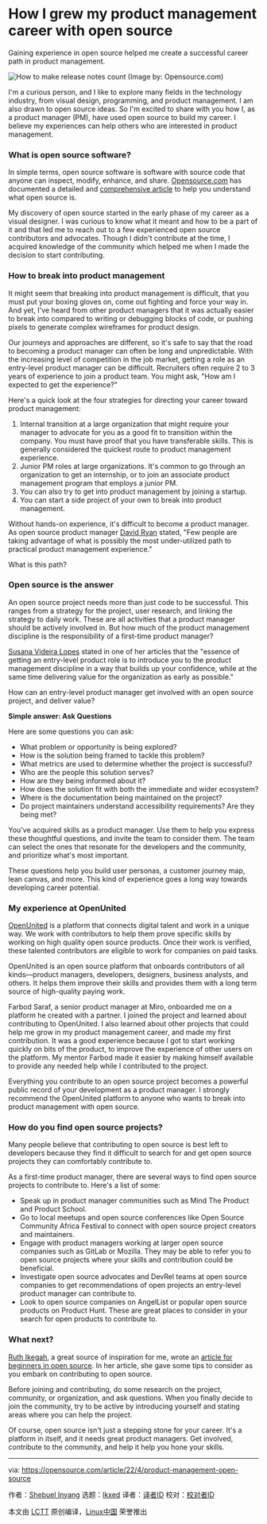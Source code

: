 [#]: subject: "How I grew my product management career with open source"
[#]: via: "https://opensource.com/article/22/4/product-management-open-source"
[#]: author: "Shebuel Inyang https://opensource.com/users/shebuel"
[#]: collector: "lkxed"
[#]: translator: " "
[#]: reviewer: " "
[#]: publisher: " "
[#]: url: " "

How I grew my product management career with open source
======
Gaining experience in open source helped me create a successful career path in product management.

![How to make release notes count][1]
(Image by: Opensource.com)

I'm a curious person, and I like to explore many fields in the technology industry, from visual design, programming, and product management. I am also drawn to open source ideas. So I'm excited to share with you how I, as a product manager (PM), have used open source to build my career. I believe my experiences can help others who are interested in product management.

### What is open source software?

In simple terms, open source software is software with source code that anyone can inspect, modify, enhance, and share. [Opensource.com][2] has documented a detailed and [comprehensive article][3] to help you understand what open source is.

My discovery of open source started in the early phase of my career as a visual designer. I was curious to know what it meant and how to be a part of it and that led me to reach out to a few experienced open source contributors and advocates. Though I didn't contribute at the time, I acquired knowledge of the community which helped me when I made the decision to start contributing.

### How to break into product management

It might seem that breaking into product management is difficult, that you must put your boxing gloves on, come out fighting and force your way in. And yet, I've heard from other product managers that it was actually easier to break into compared to writing or debugging blocks of code, or pushing pixels to generate complex wireframes for product design.

Our journeys and approaches are different, so it's safe to say that the road to becoming a product manager can often be long and unpredictable. With the increasing level of competition in the job market, getting a role as an entry-level product manager can be difficult. Recruiters often require 2 to 3 years of experience to join a product team. You might ask, "How am I expected to get the experience?"

Here's a quick look at the four strategies for directing your career toward product management:

1. Internal transition at a large organization that might require your manager to advocate for you as a good fit to transition within the company. You must have proof that you have transferable skills. This is generally considered the quickest route to product management experience.
2. Junior PM roles at large organizations. It's common to go through an organization to get an internship, or to join an associate product management program that employs a junior PM.
3. You can also try to get into product management by joining a startup.
4. You can start a side project of your own to break into product management.

Without hands-on experience, it's difficult to become a product manager. As open source product manager [David Ryan][4] stated, "Few people are taking advantage of what is possibly the most under-utilized path to practical product management experience."

What is this path?

### Open source is the answer

An open source project needs more than just code to be successful. This ranges from a strategy for the project, user research, and linking the strategy to daily work. These are all activities that a product manager should be actively involved in. But how much of the product management discipline is the responsibility of a first-time product manager?

[Susana Videira Lopes][5] stated in one of her articles that the "essence of getting an entry-level product role is to introduce you to the product management discipline in a way that builds up your confidence, while at the same time delivering value for the organization as early as possible."

How can an entry-level product manager get involved with an open source project, and deliver value?

**Simple answer: Ask Questions**

Here are some questions you can ask:

* What problem or opportunity is being explored?
* How is the solution being framed to tackle this problem?
* What metrics are used to determine whether the project is successful?
* Who are the people this solution serves?
* How are they being informed about it?
* How does the solution fit with both the immediate and wider ecosystem?
* Where is the documentation being maintained on the project?
* Do project maintainers understand accessibility requirements? Are they being met?

You've acquired skills as a product manager. Use them to help you express these thoughtful questions, and invite the team to consider them. The team can select the ones that resonate for the developers and the community, and prioritize what's most important.

These questions help you build user personas, a customer journey map, lean canvas, and more. This kind of experience goes a long way towards developing career potential.

### My experience at OpenUnited

[OpenUnited][6] is a platform that connects digital talent and work in a unique way. We work with contributors to help them prove specific skills by working on high quality open source products. Once their work is verified, these talented contributors are eligible to work for companies on paid tasks.

OpenUnited is an open source platform that onboards contributors of all kinds—product managers, developers, designers, business analysts, and others. It helps them improve their skills and provides them with a long term source of high-quality paying work.

Farbod Saraf, a senior product manager at Miro, onboarded me on a platform he created with a partner. I joined the project and learned about contributing to OpenUnited. I also learned about other projects that could help me grow in my product management career, and made my first contribution. It was a good experience because I got to start working quickly on bits of the product, to improve the experience of other users on the platform. My mentor Farbod made it easier by making himself available to provide any needed help while I contributed to the project.

Everything you contribute to an open source project becomes a powerful public record of your development as a product manager. I strongly recommend the OpenUnited platform to anyone who wants to break into product management with open source.

### How do you find open source projects?

Many people believe that contributing to open source is best left to developers because they find it difficult to search for and get open source projects they can comfortably contribute to.

As a first-time product manager, there are several ways to find open source projects to contribute to. Here's a list of some:

* Speak up in product manager communities such as Mind The Product and Product School.
* Go to local meetups and open source conferences like Open Source Community Africa Festival to connect with open source project creators and maintainers.
* Engage with product managers working at larger open source companies such as GitLab or Mozilla. They may be able to refer you to open source projects where your skills and contribution could be beneficial.
* Investigate open source advocates and DevRel teams at open source companies to get recommendations of open projects an entry-level product manager can contribute to.
* Look to open source companies on AngelList or popular open source products on Product Hunt. These are great places to consider in your search for open products to contribute to.

### What next?

[Ruth Ikegah][7], a great source of inspiration for me, wrote an [article for beginners in open source][8]. In her article, she gave some tips to consider as you embark on contributing to open source.

Before joining and contributing, do some research on the project, community, or organization, and ask questions. When you finally decide to join the community, try to be active by introducing yourself and stating areas where you can help the project.

Of course, open source isn't just a stepping stone for your career. It's a platform in itself, and it needs great product managers. Get involved, contribute to the community, and help it help you hone your skills.

--------------------------------------------------------------------------------

via: https://opensource.com/article/22/4/product-management-open-source

作者：[Shebuel Inyang][a]
选题：[lkxed][b]
译者：[译者ID](https://github.com/译者ID)
校对：[校对者ID](https://github.com/校对者ID)

本文由 [LCTT](https://github.com/LCTT/TranslateProject) 原创编译，[Linux中国](https://linux.cn/) 荣誉推出

[a]: https://opensource.com/users/shebuel
[b]: https://github.com/lkxed
[1]: https://opensource.com/sites/default/files/lead-images/rh_003784_02_os.comcareers_resume_rh1x.png
[2]: http://Opensource.com
[3]: https://opensource.com/resources/what-open-source
[4]: https://twitter.com/hellodavidryan
[5]: https://twitter.com/susanavlopes
[6]: https://openunited.com
[7]: https://stars.github.com/profiles/ruth-ikegah/
[8]: https://ruthikegah.xyz/a-beginners-guide-to-open-source
